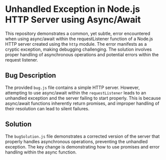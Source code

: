 # Unhandled Exception in Node.js HTTP Server using Async/Await

This repository demonstrates a common, yet subtle, error encountered when using async/await within the requestListener function of a Node.js HTTP server created using the `http` module. The error manifests as a cryptic exception, making debugging challenging.  The solution involves proper handling of asynchronous operations and potential errors within the request listener.

## Bug Description

The provided `bug.js` file contains a simple HTTP server. However, attempting to use async/await within the `requestListener` leads to an unhandled exception and the server failing to start properly.  This is because async/await functions inherently return promises, and improper handling of their resolution can lead to silent failures.

## Solution

The `bugSolution.js` file demonstrates a corrected version of the server that properly handles asynchronous operations, preventing the unhandled exception. The key change is demonstrating how to use promises and error handling within the async function.